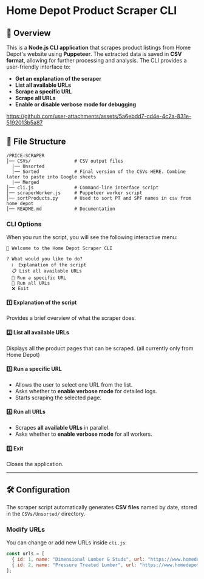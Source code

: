 # Home Depot Product Scraper CLI

## 📌 Overview
This is a **Node.js CLI application** that scrapes product listings from Home Depot's website using **Puppeteer**. The extracted data is saved in **CSV format**, allowing for further processing and analysis. The CLI provides a user-friendly interface to:
- **Get an explanation of the scraper**
- **List all available URLs**
- **Scrape a specific URL**
- **Scrape all URLs**
- **Enable or disable verbose mode for debugging**





https://github.com/user-attachments/assets/5a6ebdd7-cd4e-4c2a-831e-5192013b5a87



## 📂 File Structure
```
/PRICE-SCRAPER
│── CSVs/                # CSV output files
  |── Unsorted
  |── Sorted             # Final version of the CSVs HERE. Combine later to paste into Google sheets
  |── Merged
│── cli.js               # Command-line interface script
│── scraperWorker.js     # Puppeteer worker script
│── sortProducts.py      # Used to sort PT and SPF names in csv from home depot
│── README.md            # Documentation
```




### **CLI Options**
When you run the script, you will see the following interactive menu:
```
📌 Welcome to the Home Depot Scraper CLI

? What would you like to do?
  ℹ️  Explanation of the script
  📋 List all available URLs
  🚀 Run a specific URL
  🔄 Run all URLs
  ❌ Exit
```

#### **1️⃣ Explanation of the script**
Provides a brief overview of what the scraper does.

#### **2️⃣ List all available URLs**
Displays all the product pages that can be scraped. (all currently only from Home Depot) 

#### **3️⃣ Run a specific URL**
- Allows the user to select one URL from the list.
- Asks whether to **enable verbose mode** for detailed logs.
- Starts scraping the selected page.

#### **4️⃣ Run all URLs**
- Scrapes **all available URLs** in parallel.
- Asks whether to **enable verbose mode** for all workers.

#### **5️⃣ Exit**
Closes the application.

---

## 🛠️ Configuration
The scraper script automatically generates **CSV files** named by date, stored in the `CSVs/Unsorted/` directory.

### **Modify URLs**
You can change or add new URLs inside `cli.js`:
```javascript
const urls = [
  { id: 1, name: "Dimensional Lumber & Studs", url: "https://www.homedepot.ca/...", csv: `CSVs/Unsorted/SPF_${formattedDate}.csv` },
  { id: 2, name: "Pressure Treated Lumber", url: "https://www.homedepot.ca/...", csv: `CSVs/Unsorted/PT_${formattedDate}.csv` }
];
```


